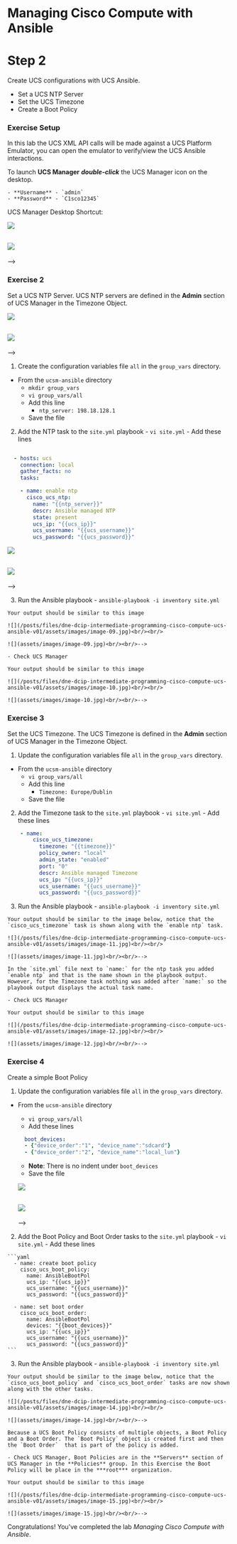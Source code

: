 # Managing Cisco Compute with Ansible

# Step 2

Create UCS configurations with UCS Ansible.

  - Set a UCS NTP Server
  - Set the UCS Timezone
  - Create a Boot Policy

### Exercise Setup

  In this lab the UCS XML API calls will be made against a UCS Platform Emulator, you can open the emulator to verify/view the UCS Ansible interactions.

  To launch **UCS Manager** ***double-click*** the UCS Manager icon on the desktop.

    - **Username** - `admin`
    - **Password** - `C1sco12345`

  UCS Manager Desktop Shortcut:

  ![](/posts/files/dne-dcip-intermediate-programming-cisco-compute-ucs-ansible-v01/assets/images/image-06.jpg)<br/><br/>

  ![](assets/images/image-06.jpg)<br/><br/>-->

### Exercise 2

Set a UCS NTP Server. UCS NTP servers are defined in the **Admin** section of UCS Manager in the Timezone Object.

  ![](/posts/files/dne-dcip-intermediate-programming-cisco-compute-ucs-ansible-v01/assets/images/image-07.jpg)<br/><br/>

  ![](assets/images/image-07.jpg)<br/><br/>-->

  1. Create the configuration variables file `all` in the `group_vars` directory.

  - From the `ucsm-ansible` directory
    - `mkdir group_vars`
    - `vi group_vars/all`
    - Add this line
      - `ntp_server: 198.18.128.1`
    - Save the file

  2. Add the NTP task to the `site.yml` playbook
    - `vi site.yml`
    - Add these lines

  ```yaml

    - hosts: ucs
      connection: local
      gather_facts: no
      tasks:

      - name: enable ntp
        cisco_ucs_ntp:
          name: "{{ntp_server}}"
          descr: Ansible managed NTP
          state: present
          ucs_ip: "{{ucs_ip}}"
          ucs_username: "{{ucs_username}}"
          ucs_password: "{{ucs_password}}"
  ```

  ![](/posts/files/dne-dcip-intermediate-programming-cisco-compute-ucs-ansible-v01/assets/images/image-08.jpg)<br/><br/>

  ![](assets/images/image-08.jpg)<br/><br/>-->

  3. Run the Ansible playbook
    - `ansible-playbook -i inventory site.yml`

    Your output should be similar to this image

    ![](/posts/files/dne-dcip-intermediate-programming-cisco-compute-ucs-ansible-v01/assets/images/image-09.jpg)<br/><br/>

    ![](assets/images/image-09.jpg)<br/><br/>-->

    - Check UCS Manager

    Your output should be similar to this image

    ![](/posts/files/dne-dcip-intermediate-programming-cisco-compute-ucs-ansible-v01/assets/images/image-10.jpg)<br/><br/>

    ![](assets/images/image-10.jpg)<br/><br/>-->

### Exercise 3

Set the UCS Timezone. The UCS Timezone is defined in the **Admin** section of UCS Manager in the Timezone Object.

  1. Update the configuration variables file `all` in the `group_vars` directory.

  - From the `ucsm-ansible` directory
    - `vi group_vars/all`
    - Add this line
      - `Timezone: Europe/Dublin`
    - Save the file

  2. Add the Timezone task to the `site.yml` playbook
    - `vi site.yml`
    - Add these lines

  ```yaml
      - name:
          cisco_ucs_timezone:
            timezone: "{{timezone}}"
            policy_owner: "local"
            admin_state: "enabled"
            port: "0"
            descr: Ansible managed Timezone
            ucs_ip: "{{ucs_ip}}"
            ucs_username: "{{ucs_username}}"
            ucs_password: "{{ucs_password}}"
  ```

  3. Run the Ansible playbook
    - `ansible-playbook -i inventory site.yml`

    Your output should be similar to the image below, notice that the `cisco_ucs_timezone` task is shown along with the `enable ntp` task.

    ![](/posts/files/dne-dcip-intermediate-programming-cisco-compute-ucs-ansible-v01/assets/images/image-11.jpg)<br/><br/>

    ![](assets/images/image-11.jpg)<br/><br/>-->

    In the `site.yml` file next to `name:` for the ntp task you added `enable ntp` and that is the name shown in the playbook output. However, for the Timezone task nothing was added after `name:` so the playbook output displays the actual task name.

    - Check UCS Manager

    Your output should be similar to this image

    ![](/posts/files/dne-dcip-intermediate-programming-cisco-compute-ucs-ansible-v01/assets/images/image-12.jpg)<br/><br/>

    ![](assets/images/image-12.jpg)<br/><br/>-->

### Exercise 4

Create a simple Boot Policy

  1. Update the configuration variables file `all` in the `group_vars` directory.

  - From the `ucsm-ansible` directory
    - `vi group_vars/all`
    - Add these lines
    ```yaml
      boot_devices:
      - {"device_order":"1", "device_name":"sdcard"}
      - {"device_order":"2", "device_name":"local_lun"}
    ```
    - **Note**: There is no indent under `boot_devices`
    - Save the file

    ![](/posts/files/dne-dcip-intermediate-programming-cisco-compute-ucs-ansible-v01/assets/images/image-13.jpg)<br/><br/>

    ![](assets/images/image-13.jpg)<br/><br/>-->

  2. Add the Boot Policy and Boot Order tasks to the `site.yml` playbook
    - `vi site.yml`
    - Add these lines

    ```yaml
      - name: create boot policy
        cisco_ucs_boot_policy:
          name: AnsibleBootPol
          ucs_ip: "{{ucs_ip}}"
          ucs_username: "{{ucs_username}}"
          ucs_password: "{{ucs_password}}"
        
      - name: set boot order
        cisco_ucs_boot_order:
          name: AnsibleBootPol
          devices: "{{boot_devices}}"
          ucs_ip: "{{ucs_ip}}"
          ucs_username: "{{ucs_username}}"
          ucs_password: "{{ucs_password}}"
    ```

  3. Run the Ansible playbook
    - `ansible-playbook -i inventory site.yml`

    Your output should be similar to the image below, notice that the `cisco_ucs_boot_policy` and `cisco_ucs_boot_order` tasks are now shown along with the other tasks.

    ![](/posts/files/dne-dcip-intermediate-programming-cisco-compute-ucs-ansible-v01/assets/images/image-14.jpg)<br/><br/>

    ![](assets/images/image-14.jpg)<br/><br/>-->

    Because a UCS Boot Policy consists of multiple objects, a Boot Policy and a Boot Order. The `Boot Policy` object is created first and then the `Boot Order`  that is part of the policy is added.

    - Check UCS Manager, Boot Policies are in the **Servers** section of UCS Manager in the **Policies** group. In this Exercise the Boot Policy will be place in the ***root*** organization.

    Your output should be similar to this image

    ![](/posts/files/dne-dcip-intermediate-programming-cisco-compute-ucs-ansible-v01/assets/images/image-15.jpg)<br/><br/>

    ![](assets/images/image-15.jpg)<br/><br/>-->

Congratulations! You've completed the lab *Managing Cisco Compute with Ansible*.

